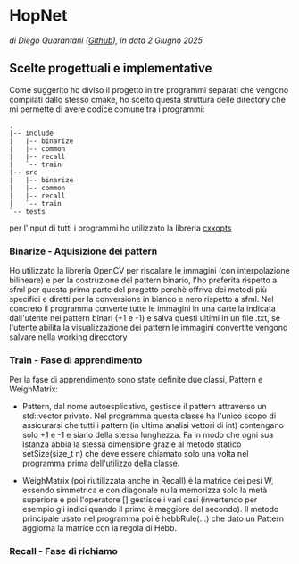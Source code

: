 # HopNet

*di Diego Quarantani ([Github](github.com/CetrioloRiick)), in data 2 Giugno 2025*


## Scelte progettuali e implementative

Come suggerito ho diviso il progetto in tre programmi separati che vengono compilati dallo stesso cmake, ho scelto questa struttura delle directory che mi permette di avere codice comune tra i programmi:

```shell
.
|-- include
|   |-- binarize
|   |-- common
|   |-- recall
|   `-- train
|-- src
|   |-- binarize
|   |-- common
|   |-- recall
|   `-- train
`-- tests
```

per l'input di tutti i programmi ho utilizzato la libreria [cxxopts](https://github.com/jarro2783/cxxopts)
### Binarize - Aquisizione dei pattern

Ho utilizzato la libreria OpenCV per riscalare le immagini (con interpolazione bilineare) e per la costruzione del pattern binario, l'ho preferita rispetto a sfml per questa prima parte del progetto perchè offriva dei metodi più specifici e diretti per la conversione in bianco e nero rispetto a sfml. Nel concreto il programma converte tutte le immagini in una cartella indicata dall'utente nei pattern binari (+1 e -1) e salva questi ultimi in un file .txt, se l'utente abilita la visualizzazione dei pattern le immagini convertite vengono salvare nella working direcotory

### Train - Fase di apprendimento

Per la fase di apprendimento sono state definite due classi, Pattern e WeighMatrix:

* Pattern, dal nome autoesplicativo, gestisce il pattern attraverso un std::vector<int> privato. Nel programma questa classe ha l'unico scopo di assicurarsi che tutti i pattern (in ultima analisi vettori di int) contengano solo +1 e -1 e siano della stessa lunghezza. Fa in modo che ogni sua istanza abbia la stessa dimensione grazie al metodo statico setSize(size_t n) che deve essere chiamato solo una volta nel programma prima dell'utilizzo della classe.  

* WeighMatrix (poi riutilizzata anche in Recall) è la matrice dei pesi W, essendo simmetrica e con diagonale nulla memorizza solo la metà superiore e poi l'operatore [] gestisce i vari casi (invertendo per esempio gli indici quando il primo è maggiore del secondo). Il metodo principale usato nel programma poi è hebbRule(...) che dato un Pattern aggiorna la matrice con la regola di Hebb.

### Recall - Fase di richiamo
